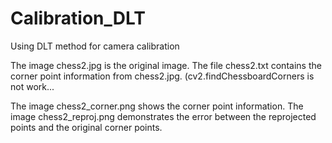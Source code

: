 # Calibration_DLT
Using DLT method for camera calibration

The image chess2.jpg is the original image.
The file chess2.txt contains the corner point information from chess2.jpg.
(cv2.findChessboardCorners is not work...

The image chess2_corner.png shows the corner point information.
The image chess2_reproj.png demonstrates the error between the reprojected points and the original corner points.
